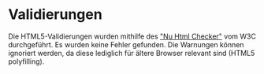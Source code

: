 # Validierungen
Die HTML5-Validierungen wurden mithilfe des ["Nu Html Checker"](https://validator.w3.org/nu/#textarea) vom W3C 
durchgeführt. Es wurden keine Fehler gefunden. Die Warnungen können ignoriert werden, da diese lediglich für 
ältere Browser relevant sind (HTML5 polyfilling).